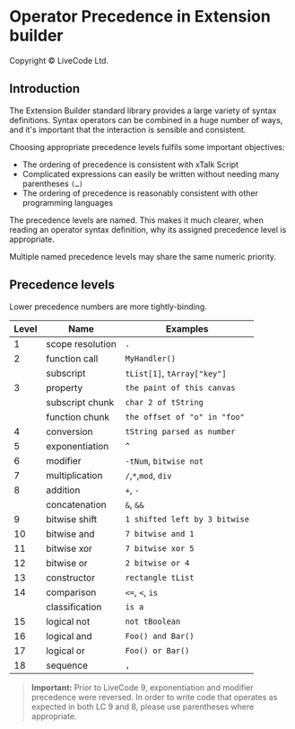 # Operator Precedence in Extension builder
Copyright © LiveCode Ltd.

## Introduction

The Extension Builder standard library provides a large variety of syntax definitions.
Syntax operators can be combined in a huge number of ways, and it's important
that the interaction is sensible and consistent.

Choosing appropriate precedence levels fulfils some important objectives:

- The ordering of precedence is consistent with xTalk Script
- Complicated expressions can easily be written without needing many
  parentheses `(…)`
- The ordering of precedence is reasonably consistent with other programming
  languages

The precedence levels are named.  This makes it much clearer, when reading an
operator syntax definition, why its assigned precedence level is appropriate.

Multiple named precedence levels may share the same numeric priority.

## Precedence levels

Lower precedence numbers are more tightly-binding.

| Level | Name              | Examples                      |
|-------|-------------------|-------------------------------|
| 1     | scope resolution  | `.`                           |
| 2     | function call     | `MyHandler()`                 |
|       | subscript         | `tList[1]`, `tArray["key"]`   |
| 3     | property          | `the paint of this canvas`    |
|       | subscript chunk   | `char 2 of tString`           |
|       | function chunk    | `the offset of "o" in "foo"`  |
| 4     | conversion        | `tString parsed as number`    |
| 5     | exponentiation    | `^`                           |
| 6     | modifier          | `-tNum`, `bitwise not`        |
| 7     | multiplication    | `/`,`*`,`mod`, `div`          |
| 8     | addition          | `+`, `-`                      |
|       | concatenation     | `&`, `&&`                     |
| 9     | bitwise shift     | `1 shifted left by 3 bitwise` |
| 10    | bitwise and       | `7 bitwise and 1`             |
| 11    | bitwise xor       | `7 bitwise xor 5`             |
| 12    | bitwise or        | `2 bitwise or 4`              |
| 13    | constructor       | `rectangle tList`             |
| 14    | comparison        | `<=`, `<`, `is`               |
|       | classification    | `is a`                        |
| 15    | logical not       | `not tBoolean`                |
| 16    | logical and       | `Foo() and Bar()`             |
| 17    | logical or        | `Foo() or Bar()`              |
| 18    | sequence          | `,`                           |

>**Important:** Prior to LiveCode 9, exponentiation and modifier
> precedence were reversed. In order to write code that operates as
> expected in both LC 9 and 8, please use parentheses where appropriate.
